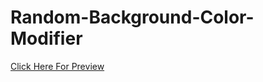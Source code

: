 # Random-Background-Color-Modifier

[Click Here For Preview](https://fatihcaliss.github.io/Random-Background-Color-Modifier/)
